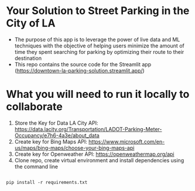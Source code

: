 # **Your Solution to Street Parking in the City of LA**

- The purpose of this app is to leverage the power of live data and ML techniques with the objective of helping users minimize the amount of time they spent searching for parking by optimizing their route to their destination
- This repo contains the source code for the Streamlit app (https://downtown-la-parking-solution.streamlit.app/)

# **What you will need to run it locally to collaborate**

1. Store the Key for Data LA City API: https://data.lacity.org/Transportation/LADOT-Parking-Meter-Occupancy/e7h6-4a3e/about_data
2. Create key for Bing Maps API: https://www.microsoft.com/en-us/maps/bing-maps/choose-your-bing-maps-api
3. Create key for Openweather API: https://openweathermap.org/api
4. Clone repo, create virtual environment and install dependencies using the command line
<pre>
<code>
pip install -r requirements.txt
</code>
</pre>




